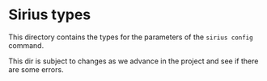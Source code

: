 # Sirius types
This directory contains the types for the parameters of the `sirius config` command. 

This dir is subject to changes as we advance in the project and see if there are some errors. 
